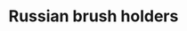 ---
layout: category
type: brush-holders
title: Russian brush holders
category: russian
permalink: '/en/brush-holders/russian/'
translation_url: '/szczotkotrzymacze/rosyjskie/'
---